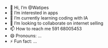 - 👋 Hi, I’m @Watipes
- 👀 I’m interested in apps
- 🌱 I’m currently learning coding with IA
- 💞️ I’m looking to collaborate on internet selling
- 📫 How to reach me 591 68005453
- 😄 Pronouns: ...
- ⚡ Fun fact: ...

<!---
Watipes/Watipes is a ✨ special ✨ repository because its `README.md` (this file) appears on your GitHub profile.
You can click the Preview link to take a look at your changes.
--->
